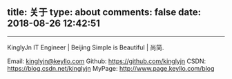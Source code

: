 title: 关于
type: about
comments: false
date: 2018-08-26 12:42:51
---
<hr>

<div style="background:url('/img/ponits-world.png'); background-repeat:round">
KinglyJn
IT Engineer | Beijing
Simple is Beautiful | 尚简.

Email: <a href="mailto:kinglyjn@keyllo.com" target="_blank" rel="noopener" style="text-decoration:none;">kinglyjn@keyllo.com</a>
Github: <a href="https://github.com/kinglyjn" target="_blank" rel="noopener" style="text-decoration:none;">https://github.com/kinglyjn</a>
CSDN: <a href="https://blog.csdn.net/kinglyjn" target="_blank" rel="noopener" style="text-decoration:none;">https://blog.csdn.net/kinglyjn</a>
MyPage: <a href="http://www.page.keyllo.com/blog" target="_blank" rel="noopener" style="text-decoration:none;">http://www.page.keyllo.com/blog</a>
</div>


